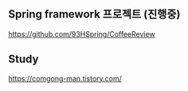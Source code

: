 ## Spring framework 프로젝트 (진행중)

https://github.com/93HSpring/CoffeeReview

## Study

https://comgong-man.tistory.com/
